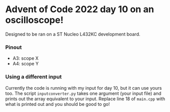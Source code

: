 # Advent of Code 2022 day 10 on an oscilloscope!

Designed to be ran on a ST Nucleo L432KC development board.

### Pinout

- A3: scope X
- A4: scope Y

### Using a different input

Currently the code is running with my input for day 10, but it can use yours too. 
The script `inputconverter.py` takes one argument (your input file) and prints out the array equivalent to your input.
Replace line 18 of `main.cpp` with what is printed out and you should be good to go!